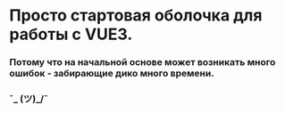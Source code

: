 # Просто стартовая оболочка для работы с VUE3.
###  Потому что на начальной основе может возникать много ошибок - забирающие дико много времени.
###  ¯\_ (ツ)_/¯